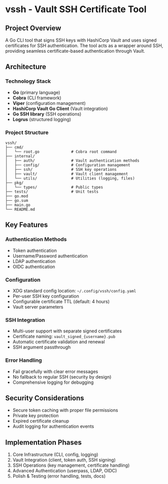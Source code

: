 # vssh - Vault SSH Certificate Tool

## Project Overview
A Go CLI tool that signs SSH keys with HashiCorp Vault and uses signed certificates for SSH authentication. The tool acts as a wrapper around SSH, providing seamless certificate-based authentication through Vault.

## Architecture

### Technology Stack
- **Go** (primary language)
- **Cobra** (CLI framework)
- **Viper** (configuration management)
- **HashiCorp Vault Go Client** (Vault integration)
- **Go SSH library** (SSH operations)
- **Logrus** (structured logging)

### Project Structure
```
vssh/
├── cmd/
│   └── root.go              # Cobra root command
├── internal/
│   ├── auth/                # Vault authentication methods
│   ├── config/              # Configuration management
│   ├── ssh/                 # SSH key operations
│   ├── vault/               # Vault client management
│   └── utils/               # Utilities (logging, files)
├── pkg/
│   └── types/               # Public types
├── tests/                   # Unit tests
├── go.mod
├── go.sum
├── main.go
└── README.md
```

## Key Features

### Authentication Methods
- Token authentication
- Username/Password authentication
- LDAP authentication
- OIDC authentication

### Configuration
- XDG standard config location: `~/.config/vssh/config.yaml`
- Per-user SSH key configuration
- Configurable certificate TTL (default: 4 hours)
- Vault server parameters

### SSH Integration
- Multi-user support with separate signed certificates
- Certificate naming: `vault_signed_{username}.pub`
- Automatic certificate validation and renewal
- SSH argument passthrough

### Error Handling
- Fail gracefully with clear error messages
- No fallback to regular SSH (security by design)
- Comprehensive logging for debugging

## Security Considerations
- Secure token caching with proper file permissions
- Private key protection
- Expired certificate cleanup
- Audit logging for authentication events

## Implementation Phases
1. Core Infrastructure (CLI, config, logging)
2. Vault Integration (client, token auth, SSH signing)
3. SSH Operations (key management, certificate handling)
4. Advanced Authentication (userpass, LDAP, OIDC)
5. Polish & Testing (error handling, tests, docs)
